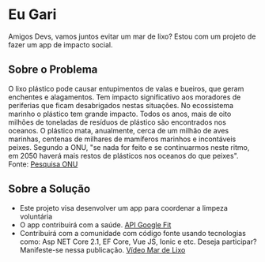 # Eu Gari
Amigos Devs, vamos juntos evitar um mar de lixo?  Estou com um projeto de fazer um app de impacto social.  
## Sobre o Problema  
  O lixo plástico pode causar entupimentos de valas e bueiros, que geram enchentes e alagamentos. Tem impacto significativo aos moradores de periferias que ficam desabrigados nestas situações. No ecossistema marinho o plástico tem grande impacto.  Todos os anos, mais de oito milhões de toneladas de resíduos de plástico são encontrados nos oceanos. O plástico mata, anualmente, cerca de um milhão de aves marinhas, centenas de milhares de mamíferos marinhos e incontáveis peixes.  Segundo a ONU, "se nada for feito e se continuarmos neste ritmo, em 2050 haverá mais restos de plásticos nos oceanos do que peixes". Fonte: [Pesquisa ONU](https://lnkd.in/dNpGUqk)  
## Sobre a Solução
 + Este projeto visa desenvolver um app para coordenar a limpeza voluntária 
 + O app contribuirá com a saúde. [API Google Fit](]https://lnkd.in/dR_9wSn)  
 + Contribuirá com a comunidade com código fonte usando tecnologias como: Asp NET Core 2.1, EF Core, Vue JS, Ionic e etc.  Deseja participar? Manifeste-se nessa publicação.  [Vídeo Mar de Lixo](https://lnkd.in/dcBWDMg)

